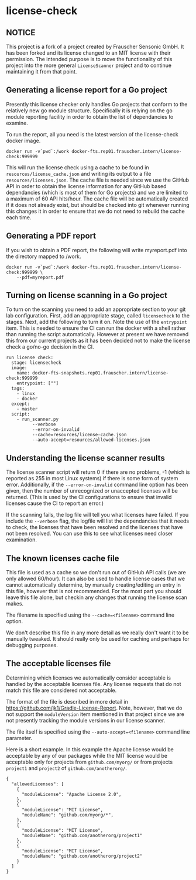 # license-check

## NOTICE

This project is a fork of a project created by Frauscher Sensonic GmbH. It has been forked and
its license changed to an MIT license with their permission. The intended purpose is to move the
functionality of this project into the more general `LicenseScanner` project and to continue
maintaining it from that point.

## Generating a license report for a Go project

Presently this license checker only handles Go projects that conform to the relatively new 
go module structure. Specifically it is relying on the go module reporting facility in order to
obtain the list of dependancies to examine.

To run the report, all you need is the latest version of the license-check docker image.

```
docker run -v`pwd`:/work docker-fts.rep01.frauscher.intern/license-check:999999
```

This will run the license check using a cache to be found in `resources/license_cache.json` and
writing its output to a file `resources/licenses.json`. The cache file is needed since we use the
GitHub API in order to obtain the license information for any GitHub based dependancies (which is most
of them for Go projects) and we are limited to a maximum of 60 API hits/hour. The cache file will be
automatically created if it does not already exist, but should be checked into git whenever running this
changes it in order to ensure that we do not need to rebuild the cache each time.

## Generating a PDF report

If you wish to obtain a PDF report, the following will write myreport.pdf into the directory mapped
to /work.

```
docker run -v`pwd`:/work docker-fts.rep01.frauscher.intern/license-check:999999 \
    --pdf=myreport.pdf
```

## Turning on license scanning in a Go project

To turn on the scanning you need to add an appropriate section to your git lab configuration. First,
add an appropriate stage, called `licensecheck` to the stages. Next, add the following to turn it on.
Note the use of the `entrypoint` item. This is needed to ensure the CI can run the docker with a
shell rather than running the script automatically. However at present we have removed this from
our current projects as it has been decided not to make the license check a go/no-go decision in
the CI.

```
run license check:
  stage: licensecheck
  image: 
    name: docker-fts-snapshots.rep01.frauscher.intern/license-check:999999
    entrypoint: [""]
  tags:
    - linux
    - docker
  except:
    - master
  script:
    - run_scanner.py
          --verbose 
          --error-on-invalid 
          --cache=resources/license-cache.json 
          --auto-accept=resources/allowed-licenses.json
```

## Understanding the license scanner results

The license scanner script will return 0 if there are no problems, -1 (which is reported as 255 in most
Linux systems) if there is some form of system error. Additionally, if the `--error-on-invalid` command
line option has been given, then the number of unrecognized or unaccepted licenses will be
returned. (This is used by the CI configurations to ensure that invalid licenses cause the CI to
report an error.)

If the scanning fails, the log file will tell you what licenses have failed. If you include the `--verbose`
flag, the logfile will list the dependancies that it needs to check, the licenses that have been resolved 
and the licenses that have not been resolved. You can use this to see what licenses need closer 
examination.

## The known licenses cache file

This file is used as a cache so we don't run out of GitHub API calls (we are only allowed 60/hour).
It can also be used to handle license cases that we cannot automatically determine, by manually
creating/editing an entry in this file, however that is not recommended. For the most part you should
leave this file alone, but checkin any changes that running the license scan makes.

The filename is specified using the `--cache=<filename>` command line option.

We don't describe this file in any more detail as we really don't want it to be manually tweaked. It
should really only be used for caching and perhaps for debugging purposes.

## The acceptable licenses file

Determining which licenses we automatically consider acceptable is handled by the acceptable licenses file.
Any license requests that do not match this file are considered not acceptable. 

The format of the file is described in more detail in https://github.com/jk1/Gradle-License-Report. Note,
however, that we do not support the `moduleVersion` item mentioned in that project since we are
not presently tracking the module versions in our license scanner.

The file itself is specified using the `--auto-accept=<filename>` command line parameter.

Here is a short example. In this example the Apache license would be acceptable by any of our
packages while the MIT license would be acceptable only for projects from `github.com/myorg/` or
from projects `project1` and `project2` of `github.com/anotherorg/`.

```
{
  "allowedLicenses": [
    {
      "moduleLicense": "Apache License 2.0",
    },
    {
      "moduleLicense": "MIT License",
      "moduleName": "github.com/myorg/*",
    },
    {
      "moduleLicense": "MIT License",
      "moduleName": "github.com/anotherorg/project1"
    },
    {
      "moduleLicense": "MIT License",
      "moduleName": "github.com/anotherorg/project2"
    }
  ]
}
```
